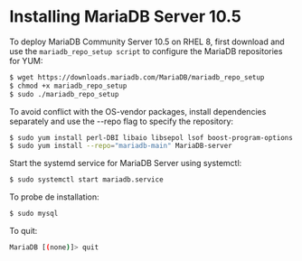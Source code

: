 # Installing MariaDB Server 10.5
To deploy MariaDB Community Server 10.5 on RHEL 8, first download and use the ```mariadb_repo_setup script``` to configure the MariaDB repositories for YUM:

```bash
$ wget https://downloads.mariadb.com/MariaDB/mariadb_repo_setup
$ chmod +x mariadb_repo_setup
$ sudo ./mariadb_repo_setup
```

To avoid conflict with the OS-vendor packages, install dependencies separately and use the --repo flag to specify the repository:

```bash
$ sudo yum install perl-DBI libaio libsepol lsof boost-program-options
$ sudo yum install --repo="mariadb-main" MariaDB-server
```

Start the systemd service for MariaDB Server using systemctl:

```bash
$ sudo systemctl start mariadb.service
```

To probe de installation:

```bash
$ sudo mysql
```

To quit:
```bash
MariaDB [(none)]> quit
```
